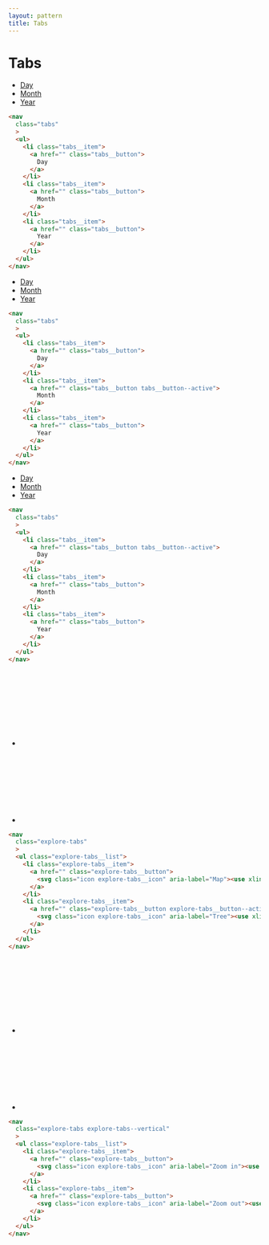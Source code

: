 ```yaml
---
layout: pattern
title: Tabs
---
```


<h1>Tabs</h1>


<!--
@TODO: Consider using role="tablist"
https://developer.mozilla.org/en-US/docs/Web/Accessibility/ARIA/Roles/Tab_Role
-->



<div class="components-preview">

<nav
  class="tabs"
  >
  <ul class="tabs__list">
    <li class="tabs__item">
      <a href="" class="tabs__button">
        Day
      </a>
    </li>
    <li class="tabs__item">
      <a href="" class="tabs__button">
        Month
      </a>
    </li>
    <li class="tabs__item">
      <a href="" class="tabs__button">
        Year
      </a>
    </li>
  </ul>
</nav>

</div>

<div class="components-code" markdown="1">

```html
<nav
  class="tabs"
  >
  <ul>
    <li class="tabs__item">
      <a href="" class="tabs__button">
        Day
      </a>
    </li>
    <li class="tabs__item">
      <a href="" class="tabs__button">
        Month
      </a>
    </li>
    <li class="tabs__item">
      <a href="" class="tabs__button">
        Year
      </a>
    </li>
  </ul>
</nav>
```

</div>



<div class="components-preview">

<nav
  class="tabs"
  >
  <ul class="tabs__list">
    <li class="tabs__item">
      <a href="" class="tabs__button">
        Day
      </a>
    </li>
    <li class="tabs__item">
      <a href="" class="tabs__button tabs__button--active">
        Month
      </a>
    </li>
    <li class="tabs__item">
      <a href="" class="tabs__button">
        Year
      </a>
    </li>
  </ul>
</nav>

</div>

<div class="components-code" markdown="1">

```html
<nav
  class="tabs"
  >
  <ul>
    <li class="tabs__item">
      <a href="" class="tabs__button">
        Day
      </a>
    </li>
    <li class="tabs__item">
      <a href="" class="tabs__button tabs__button--active">
        Month
      </a>
    </li>
    <li class="tabs__item">
      <a href="" class="tabs__button">
        Year
      </a>
    </li>
  </ul>
</nav>
```

</div>



<div class="components-preview">

<nav
  class="tabs"
  >
  <ul class="tabs__list">
    <li class="tabs__item">
      <a href="" class="tabs__button tabs__button--active">
        Day
      </a>
    </li>
    <li class="tabs__item">
      <a href="" class="tabs__button">
        Month
      </a>
    </li>
    <li class="tabs__item">
      <a href="" class="tabs__button">
        Year
      </a>
    </li>
  </ul>
</nav>

</div>

<div class="components-code" markdown="1">

```html
<nav
  class="tabs"
  >
  <ul>
    <li class="tabs__item">
      <a href="" class="tabs__button tabs__button--active">
        Day
      </a>
    </li>
    <li class="tabs__item">
      <a href="" class="tabs__button">
        Month
      </a>
    </li>
    <li class="tabs__item">
      <a href="" class="tabs__button">
        Year
      </a>
    </li>
  </ul>
</nav>
```

</div>





<div class="components-preview">

<nav
  class="explore-tabs"
  >
  <ul class="explore-tabs__list">
    <li class="explore-tabs__item">
      <a href="" class="explore-tabs__button">
        <svg class="icon explore-tabs__icon" aria-label="Map"><use xlink:href="#icon-map"></use></svg>
      </a>
    </li>
    <li class="explore-tabs__item">
      <a href="" class="explore-tabs__button explore-tabs__button--active">
        <svg class="icon explore-tabs__icon" aria-label="Tree"><use xlink:href="#icon-label-tree"></use></svg>
      </a>
    </li>
  </ul>
</nav>

</div>

<div class="components-code" markdown="1">

```html
<nav
  class="explore-tabs"
  >
  <ul class="explore-tabs__list">
    <li class="explore-tabs__item">
      <a href="" class="explore-tabs__button">
        <svg class="icon explore-tabs__icon" aria-label="Map"><use xlink:href="#icon-map"></use></svg>
      </a>
    </li>
    <li class="explore-tabs__item">
      <a href="" class="explore-tabs__button explore-tabs__button--active">
        <svg class="icon explore-tabs__icon" aria-label="Tree"><use xlink:href="#icon-label-tree"></use></svg>
      </a>
    </li>
  </ul>
</nav>
```

</div>




<div class="components-preview">

<nav
  class="explore-tabs explore-tabs--vertical"
  >
  <ul class="explore-tabs__list">
    <li class="explore-tabs__item">
      <a href="" class="explore-tabs__button">
        <svg class="icon explore-tabs__icon" aria-label="Zoom in"><use xlink:href="#icon-plus"></use></svg>
      </a>
    </li>
    <li class="explore-tabs__item">
      <a href="" class="explore-tabs__button">
        <svg class="icon explore-tabs__icon" aria-label="Zoom out"><use xlink:href="#icon-minus"></use></svg>
      </a>
    </li>
  </ul>
</nav>

</div>

<div class="components-code" markdown="1">

```html
<nav
  class="explore-tabs explore-tabs--vertical"
  >
  <ul class="explore-tabs__list">
    <li class="explore-tabs__item">
      <a href="" class="explore-tabs__button">
        <svg class="icon explore-tabs__icon" aria-label="Zoom in"><use xlink:href="#icon-plus"></use></svg>
      </a>
    </li>
    <li class="explore-tabs__item">
      <a href="" class="explore-tabs__button">
        <svg class="icon explore-tabs__icon" aria-label="Zoom out"><use xlink:href="#icon-minus"></use></svg>
      </a>
    </li>
  </ul>
</nav>
```

</div>

